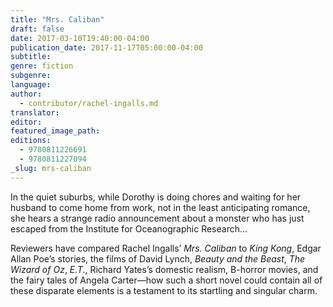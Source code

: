 ```yaml
---
title: "Mrs. Caliban"
draft: false
date: 2017-03-10T19:40:00-04:00
publication_date: 2017-11-17T05:00:00-04:00
subtitle:
genre: fiction
subgenre:
language:
author:
  - contributor/rachel-ingalls.md
translator:
editor:
featured_image_path:
editions:
  - 9780811226691
  - 9780811227094
_slug: mrs-caliban
---
```


In the quiet suburbs, while Dorothy is doing chores and waiting for her husband to come home from work, not in the least anticipating romance, she hears a strange radio announcement about a monster who has just escaped from the Institute for Oceanographic Research...

Reviewers have compared Rachel Ingalls’ _Mrs. Caliban_ to _King Kong_, Edgar Allan Poe’s stories, the films of David Lynch, _Beauty and the Beast_, _The Wizard of Oz_, _E.T._, Richard Yates’s domestic realism, B-horror movies, and the fairy tales of Angela Carter—how such a short novel could contain all of these disparate elements is a testament to its startling and singular charm.

